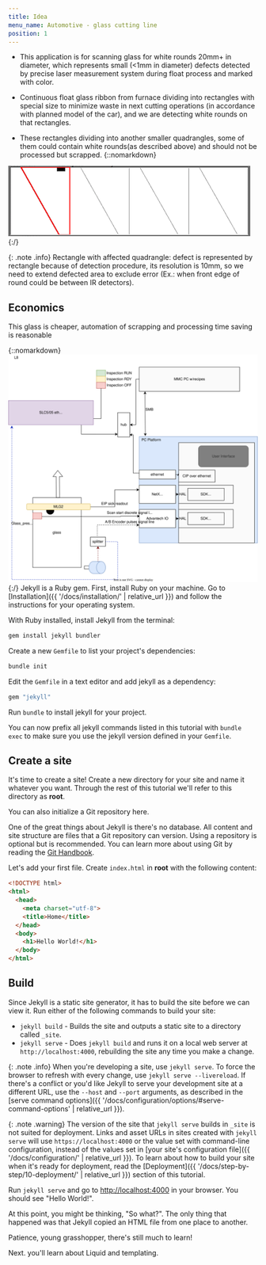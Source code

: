```yaml
---
title: Idea
menu_name: Automotive - glass cutting line
position: 1
---
```

* This application is for scanning glass for white rounds 20mm+ in diameter, which represents small (<1mm in diameter) defects detected by precise laser measurement system during float process and marked with color.

* Continuous float glass ribbon from furnace dividing into rectangles with special size to minimize waste in next cutting operations (in accordance with planned model of the car), and we are detecting white rounds on that rectangles.

* These rectangles dividing into another smaller quadrangles, some of them could contain white rounds(as described above) and should not be processed but scrapped.
{::nomarkdown}
<img src="/img/rectangle.png">
{:/}

{: .note .info}
Rectangle with affected quadrangle: defect is represented by rectangle because of detection procedure, its resolution is 10mm, so we need to extend defected area to exclude error (Ex.: when front edge of round could be between IR detectors).

## Economics

This glass is cheaper, automation of scrapping and processing time saving is reasonable





{::nomarkdown}
<img src="/img/Inspection Platform Dataflow-schema.drawio.svg">
{:/}
Jekyll is a Ruby gem. First, install Ruby on your machine.
Go to [Installation]({{ '/docs/installation/' | relative_url }}) and follow the
instructions for your operating system.

With Ruby installed, install Jekyll from the terminal:

```sh
gem install jekyll bundler
```

Create a new `Gemfile` to list your project's dependencies:

```sh
bundle init
```

Edit the `Gemfile` in a text editor and add jekyll as a dependency:

```ruby
gem "jekyll"
```

Run `bundle` to install jekyll for your project.

You can now prefix all jekyll commands listed in this tutorial with `bundle exec`
to make sure you use the jekyll version defined in your `Gemfile`.

## Create a site

It's time to create a site! Create a new directory for your site and name
it whatever you want. Through the rest of this tutorial we'll refer to this
directory as **root**.

You can also initialize a Git repository here.

One of the great things about Jekyll is there's no database. All content and
site structure are files that a Git repository can version. Using a repository
is optional but is recommended. You can learn more
about using Git by reading the
[Git Handbook](https://guides.github.com/introduction/git-handbook/).

Let's add your first file. Create `index.html` in **root** with the following
content:

```html
<!DOCTYPE html>
<html>
  <head>
    <meta charset="utf-8">
    <title>Home</title>
  </head>
  <body>
    <h1>Hello World!</h1>
  </body>
</html>
```

## Build

Since Jekyll is a static site generator, it has to build the site
before we can view it. Run either of the following commands to build your site:

* `jekyll build` - Builds the site and outputs a static site to a directory
called `_site`.
* `jekyll serve` - Does `jekyll build` and runs it on a local web server at `http://localhost:4000`, rebuilding the site any time you make a change.

{: .note .info}
When you're developing a site, use `jekyll serve`. To force the browser to refresh with every change, use `jekyll serve --livereload`.
If there's a conflict or you'd like Jekyll to serve your development site at a different URL, use the `--host` and `--port` arguments,
as described in the [serve command options]({{ '/docs/configuration/options/#serve-command-options' | relative_url }}).

{: .note .warning}
The version of the site that `jekyll serve` builds in `_site` is not suited for deployment. Links and asset URLs in sites created
with `jekyll serve` will use `https://localhost:4000` or the value set with command-line configuration, instead of the values set
in [your site's configuration file]({{ '/docs/configuration/' | relative_url }}). To learn about how to build your site when it's
ready for deployment, read the [Deployment]({{ '/docs/step-by-step/10-deployment/' | relative_url }}) section of this tutorial.


Run `jekyll serve` and go to
<a href="http://localhost:4000" target="_blank" data-proofer-ignore>http://localhost:4000</a> in
your browser. You should see "Hello World!".

At this point, you might be thinking, "So what?". The only thing that happened was that Jekyll copied an
HTML file from one place to another.

Patience, young grasshopper, there's
still much to learn!

Next. you'll learn about Liquid and templating.
